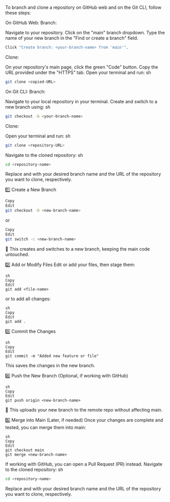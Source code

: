 To branch and clone a repository on GitHub web and on the Git CLI, follow these steps:

On GitHub Web:
Branch:

Navigate to your repository.
Click on the "main" branch dropdown.
Type the name of your new branch in the "Find or create a branch" field.
```sh
Click "Create branch: <your-branch-name> from 'main'".
```
Clone:

On your repository's main page, click the green "Code" button.
Copy the URL provided under the "HTTPS" tab.
Open your terminal and run:
sh
```sh
git clone <copied-URL>
```
On Git CLI:
Branch:

Navigate to your local repository in your terminal.
Create and switch to a new branch using:
sh
```sh 
git checkout -b <your-branch-name>
```
Clone:

Open your terminal and run:
sh
```sh
git clone <repository-URL>
 ```
Navigate to the cloned repository: sh
```sh 
cd <repository-name>
 ```
Replace <your-branch-name> and <repository-URL> with your desired branch name and the URL of the repository you want to clone, respectively.
  
1️⃣ Create a New Branch
```sh
Copy
Edit
git checkout -b <new-branch-name>
```
or

```sh
Copy
Edit
git switch -c <new-branch-name>
```
🔹 This creates and switches to a new branch, keeping the main code untouched.

2️⃣ Add or Modify Files
Edit or add your files, then stage them:
```
sh
Copy
Edit
git add <file-name>
```
or to add all changes:
```
sh
Copy
Edit
git add .
```
3️⃣ Commit the Changes
```
sh
Copy
Edit
git commit -m "Added new feature or file"
```
This saves the changes in the new branch.

4️⃣ Push the New Branch (Optional, if working with GitHub)
```
sh
Copy
Edit
git push origin <new-branch-name>
```
🔹 This uploads your new branch to the remote repo without affecting main.

5️⃣ Merge into Main (Later, if needed)
Once your changes are complete and tested, you can merge them into main:
```
sh
Copy
Edit
git checkout main
git merge <new-branch-name>
```
If working with GitHub, you can open a Pull Request (PR) instead.
Navigate to the cloned repository: sh
```sh 
cd <repository-name>
 ```
Replace <your-branch-name> and <repository-URL> with your desired branch name and the URL of the repository you want to clone, respectively.

